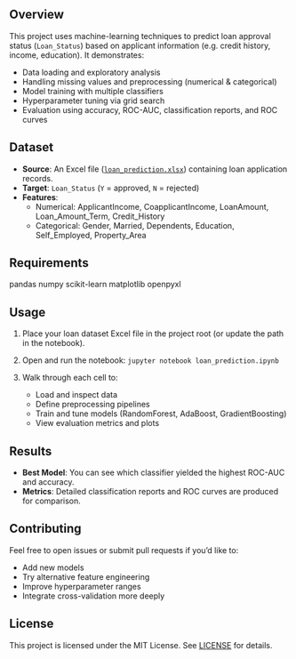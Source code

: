 ## Overview
This project uses machine-learning techniques to predict loan approval status (`Loan_Status`) based on applicant information (e.g. credit history, income, education). It demonstrates:
- Data loading and exploratory analysis
- Handling missing values and preprocessing (numerical & categorical)
- Model training with multiple classifiers
- Hyperparameter tuning via grid search
- Evaluation using accuracy, ROC-AUC, classification reports, and ROC curves

## Dataset
- **Source**: An Excel file ([`loan_prediction.xlsx`](loan_prediction_classification/loan_prediction.xlsx)) containing loan application records.
- **Target**: `Loan_Status` (`Y` = approved, `N` = rejected)
- **Features**: 
  - Numerical: ApplicantIncome, CoapplicantIncome, LoanAmount, Loan_Amount_Term, Credit_History
  - Categorical: Gender, Married, Dependents, Education, Self_Employed, Property_Area

## Requirements
pandas
numpy
scikit-learn
matplotlib
openpyxl

## Usage
1. Place your loan dataset Excel file in the project root (or update the path in the notebook).
2. Open and run the notebook:
   ```jupyter notebook loan_prediction.ipynb```
3. Walk through each cell to:

   * Load and inspect data
   * Define preprocessing pipelines
   * Train and tune models (RandomForest, AdaBoost, GradientBoosting)
   * View evaluation metrics and plots

## Results

* **Best Model**: You can see which classifier yielded the highest ROC-AUC and accuracy.
* **Metrics**: Detailed classification reports and ROC curves are produced for comparison.

## Contributing

Feel free to open issues or submit pull requests if you’d like to:

* Add new models
* Try alternative feature engineering
* Improve hyperparameter ranges
* Integrate cross-validation more deeply

## License

This project is licensed under the MIT License. See [LICENSE](LICENSE) for details.
